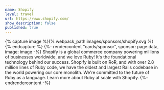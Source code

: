 ```yaml
---
name: Shopify
level: travel
url: https://www.shopify.com/
show_description: false
published: true
---
```


{% capture image %}{% webpack_path images/sponsors/shopify.svg %}{% endcapture %}
{%- rendercontent "cards/sponsor", sponsor: page.data, image: image -%}
Shopify is a global commerce company powering millions of businesses worldwide, and we love Ruby! It's the foundational technology behind our success. Shopify is built on RoR, and with over 2.8 million lines of Ruby code, we have the oldest and largest Rails codebase in the world powering our core monolith. We're committed to the future of Ruby as a language. Learn more about Ruby at scale with Shopify.
{%- endrendercontent -%}
